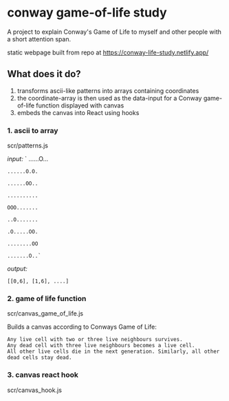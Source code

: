 # conway game-of-life study
A project to explain Conway's Game of Life to myself and other people with a short attention span.

static webpage built from repo at <https://conway-life-study.netlify.app/>

## What does it do?
1. transforms ascii-like patterns into arrays containing coordinates
2. the coordinate-array is then used as the data-input for a Conway game-of-life function displayed with canvas
3. embeds the canvas into React using hooks

### 1. ascii to array
scr/patterns.js


*input:* 
    `
    ......O...

    ......O.O.

    ......OO..

    ..........

    OOO.......

    ..O.......

    .O.....OO.

    ........OO
    
    .......O..`

*output:* 

`[[0,6], [1,6], ....]`


### 2. game of life function
scr/canvas_game_of_life.js

Builds a canvas according to Conways Game of Life:

    Any live cell with two or three live neighbours survives.
    Any dead cell with three live neighbours becomes a live cell.
    All other live cells die in the next generation. Similarly, all other dead cells stay dead.


### 3. canvas react hook
scr/canvas_hook.js